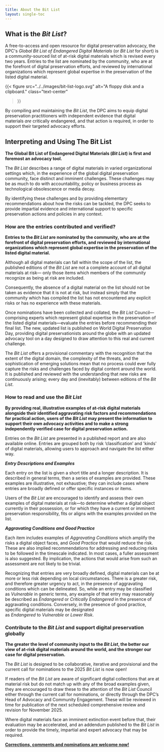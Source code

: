 ```yaml
---
title: About the Bit List
layout: single-toc
---
```


## What is the _Bit List_?

A free-to-access and open resource for digital preservation advocacy, the DPC's _Global Bit List of Endangered Digital Materials_ (or _Bit List_ for short) is a community-sourced list of at-risk digital materials which is revised every two years. Entries to the list are nominated by the community, who are at the forefront of digital preservation efforts, and reviewed by international organizations which represent global expertise in the preservation of the listed digital material.

{{< figure 
  src="../../images/bit-list-logo.svg"
  alt="A floppy disk and a clipboard."
  class="text-center"
>}}

By compiling and maintaining the _Bit List_, the DPC aims to equip digital preservation practitioners with independent evidence that digital materials _are_ critically endangered, and that action is required, in order to support their targeted advocacy efforts.

## Interpreting and Using The Bit List

**The Global Bit List of Endangered Digital Materials (_Bit List_) is first and foremost an advocacy tool.**

The _Bit List_ describes a range of digital materials in varied organizational settings which, in the experience of the global digital preservation community, face distinct and imminent challenges. These challenges may be as much to do with accountability, policy or business process as technological obsolescence or media decay.

By identifying these challenges and by providing elementary recommendations about how the risks can be tackled, the DPC seeks to provide impartial evidence and international support to specific preservation actions and policies in any context.

### How are the entries contributed and verified?

**Entries to the _Bit List_ are nominated by the community, who are at the forefront of digital preservation efforts, and reviewed by international organizations which represent global expertise in the preservation of the listed digital material.**

Although all digital materials can fall within the scope of the list, the published editions of the _Bit List_ are not a complete account of all digital materials at risk— only those items which members of the community recognize as being at risk are included.

Consequently, the absence of a digital material on the list should not be taken as evidence that it is not at risk, but instead simply that the community which has compiled the list has not encountered any explicit risks or has no experience with these materials.

Once nominations have been collected and collated, the _Bit List_ Council—comprising experts which represent global expertise in the preservation of the listed digital materials—evaluate the entries before recommending their final list. The new, updated list is published on World Digital Preservation Day, providing digital preservationists around the globe with an updated advocacy tool on a day designed to draw attention to this real and current challenge.

The _Bit List_ offers a provisional commentary with the recognition that the extent of the digital domain, the complexity of the threats, and the sophistication of emerging solutions mean that no process could ever fully capture the risks and challenges faced by digital content around the world. It is published and reviewed with the understanding that new risks are continuously arising; every day and (inevitably) between editions of the _Bit List_.

### How to read and use the _Bit List_

**By providing real, illustrative examples of at-risk digital materials alongside their identified aggravating risk factors and recommendations for practical action, users of the _Bit List_ may present the information to support their own advocacy activities and to make a strong independently verified case for digital preservation action.**

Entries on the _Bit List_ are presented in a published report and are also available online. Entries are grouped both by risk ‘classification’ and 'kinds' of digital materials, allowing users to approach and navigate the list either way.

**_Entry Descriptions and Examples_**

Each entry on the list is given a short title and a longer description. It is described in general terms, then a series of examples are provided. These examples are illustrative, not exhaustive; they can include cases where entries are broadly defined or offer specific instances or items.

Users of the _Bit List_ are encouraged to identify and assess their own examples of digital materials at risk—to determine whether a digital object currently in their possession, or for which they have a current or imminent preservation responsibility, fits or aligns with the examples provided on the list.

**_Aggravating Conditions and Good Practice_**

Each item includes examples of _Aggravating Conditions_ which amplify the risks a digital object faces, and _Good Practice_ that would reduce the risk. These are also implied recommendations for addressing and reducing risks to be followed in the timescale indicated. In most cases, a fuller assessment is also suggested. By implication, the actions that would arise from such an assessment are not likely to be trivial.

Recognizing that entries are very broadly defined, digital materials can be at more or less risk depending on local circumstances. There is a greater risk, and therefore greater urgency to act, in the presence of aggravating conditions which can be delineated. So, while an entry may be classified as _Vulnerable_ in generic terms, any example of that entry may reasonably be described as _Endangered_ or _Critically Endangered_ in the presence of aggravating conditions. Conversely, in the presence of good practice, specific digital materials may be designated as _Endangered_ to _Vulnerable_ or _Lower Risk_.

### Contribute to the _Bit List_ and support digital preservation globally

**The greater the level of community input to the _Bit List_, the better our view of at-risk digital materials around the world, and the stronger our case for digital preservation.**

The _Bit List_ is designed to be collaborative, iterative and provisional and the current call for nominations to the 2025 _Bit List_ is now open!

If readers of the _Bit List_ are aware of significant digital collections that are at material risk but do not match up with any of the broad examples given, they are encouraged to draw these to the attention of the _Bit List_ Council either through the current call for nominations, or directly through the DPC’s Head of Advocacy and Community Engagement. These will be reviewed in time for publication of the next scheduled comprehensive review and revision for November 2025.

Where digital materials face an imminent extinction event before that, their evaluation may be accelerated, and an addendum published to the _Bit List_ in order to provide the timely, impartial and expert advocacy that may be required.

[**Corrections, comments and nominations are welcome now!**](https://docs.google.com/forms/d/e/1FAIpQLSccvgold3yiCfwlmh6tFFh6DEfhREyWx4M4rnyfgFNZ42o66A/viewform "External Link (opens in new window): https://docs.google.com/forms/d/e/1FAIpQLSccvgold3yiCfwlmh6tFFh6DEfhREyWx4M4rnyfgFNZ42o66A/viewform")
